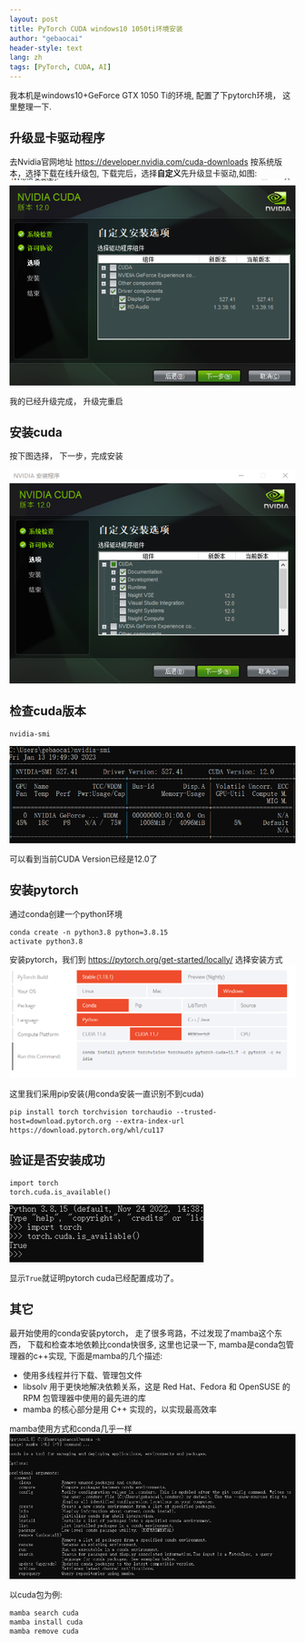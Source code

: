 ```yaml
---
layout: post
title: PyTorch CUDA windows10 1050ti环境安装
author: "gebaocai"
header-style: text
lang: zh
tags: [PyTorch, CUDA, AI]
---
```

我本机是windows10+GeForce GTX 1050 Ti的环境, 配置了下pytorch环境， 这里整理一下.

升级显卡驱动程序
------
去Nvidia官网地址 https://developer.nvidia.com/cuda-downloads 按系统版本，选择下载在线升级包, 下载完后，选择**自定义**先升级显卡驱动,如图:
![](/img/in-post/2023/pytorch-cuda/cuda-driver.png)

我的已经升级完成， 升级完重启

安装cuda
------

按下图选择， 下一步，完成安装

![](/img/in-post/2023/pytorch-cuda/cuda.png)

检查cuda版本
------

```
nvidia-smi
```
![](/img/in-post/2023/pytorch-cuda/nvidia-smi.png)

可以看到当前CUDA Version已经是12.0了

安装pytorch
------
通过conda创建一个python环境
```
conda create -n python3.8 python=3.8.15
activate python3.8
```

安装pytorch，我们到 https://pytorch.org/get-started/locally/ 选择安装方式
![](/img/in-post/2023/pytorch-cuda/pytorch-install.png)

这里我们采用pip安装(用conda安装一直识别不到cuda)

```
pip install torch torchvision torchaudio --trusted-host=download.pytorch.org --extra-index-url https://download.pytorch.org/whl/cu117 
```

验证是否安装成功
------
```
import torch
torch.cuda.is_available()
```
![](/img/in-post/2023/pytorch-cuda/cuda-is-available.png)

显示`True`就证明pytorch cuda已经配置成功了。

其它
------
最开始使用的conda安装pytorch， 走了很多弯路，不过发现了mamba这个东西， 下载和检查本地依赖比conda快很多, 这里也记录一下, mamba是conda包管理器的c++实现, 下面是mamba的几个描述:
* 使用多线程并行下载、管理包文件
* libsolv 用于更快地解决依赖关系，这是 Red Hat、Fedora 和 OpenSUSE 的 RPM 包管理器中使用的最先进的库
* mamba 的核心部分是用 C++ 实现的，以实现最高效率

mamba使用方式和conda几乎一样
![](/img/in-post/2023/pytorch-cuda/mamba.png)

以cuda包为例:
```
mamba search cuda
mamba install cuda
mamba remove cuda
```
